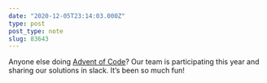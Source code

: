 ```yaml
---
date: "2020-12-05T23:14:03.000Z"
type: post 
post_type: note
slug: 83643
---
```

Anyone else doing [Advent of Code](https://adventofcode.com/)? Our team is participating this year and sharing our solutions in slack. It’s been so much fun! 
